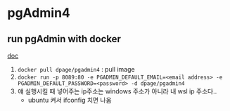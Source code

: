 # pgAdmin4

## run pgAdmin with docker
[doc](https://www.pgadmin.org/docs/pgadmin4/latest/container_deployment.html)
1. `docker pull dpage/pgadmin4` : pull image
2. `docker run -p 8089:80 -e PGADMIN_DEFAULT_EMAIL=<email address> -e PGADMIN_DEFAULT_PASSWORD=<password> -d dpage/pgadmin4`
3. 얘 실행시킬 때 넣어주는 ip주소는 windows 주소가 아니라 내 wsl ip 주소다..
    - ubuntu 켜서 ifconfig 치면 나옴